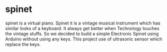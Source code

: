 # spinet
spinet is a virtual piano.
Spinet it is a vintage musical instrument which has similar looks of a keyboard.
It always get better when Technology touches the vintage stuffs.
So we decided to build a simple Electronic Spinet using Arduino without using any keys.
This project use of ultrasonic sensor which replace the keys.
